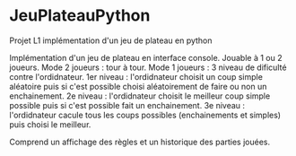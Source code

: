 # JeuPlateauPython
Projet L1 implémentation d'un jeu de plateau en python

Implémentation d'un jeu de plateau en interface console.
Jouable à 1 ou 2 joueurs.
Mode 2 joueurs : tour à tour.
Mode 1 joueurs : 3 niveau de dificulté contre l'ordidnateur.
  1er niveau : l'ordidnateur choisit un coup simple aléatoire puis si c'est possible choisi aléatoirement de faire ou non un enchainement.
  2e niveau : l'ordidnateur choisit le meilleur coup simple possible puis si c'est possible fait un enchainement.
  3e niveau : l'ordidnateur cacule tous les coups possibles (enchainements et simples) puis choisi le meilleur.

Comprend un affichage des règles et un historique des parties jouées.
